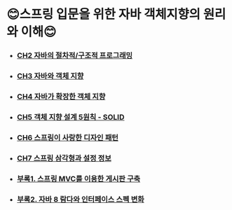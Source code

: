 # 😊스프링 입문을 위한 자바 객체지향의 원리와 이해😊

- ### [CH2 자바의 절차적/구조적 프로그래밍](https://github.com/LeeSeoYoung012/devnote-backend/blob/main/principles-of-java-object-oriented-programing/notes/CH2.%EC%9E%90%EB%B0%94%EC%99%80%EC%A0%88%EC%B0%A8%EC%A0%81%EA%B5%AC%EC%A1%B0%EC%A0%81%ED%94%84%EB%A1%9C%EA%B7%B8%EB%9E%98%EB%B0%8D.md)
- ### [CH3 자바와 객체 지향]()
- ### [CH4 자바가 확장한 객체 지향]()
- ### [CH5 객체 지향 설계 5원칙 - SOLID]()
- ### [CH6 스프링이 사랑한 디자인 패턴]()
- ### [CH7 스프링 삼각형과 설정 정보]()
- ### [부록1. 스프링 MVC를 이용한 게시판 구축]()
- ### [부록2. 자바 8 람다와 인터페이스 스펙 변화]()
